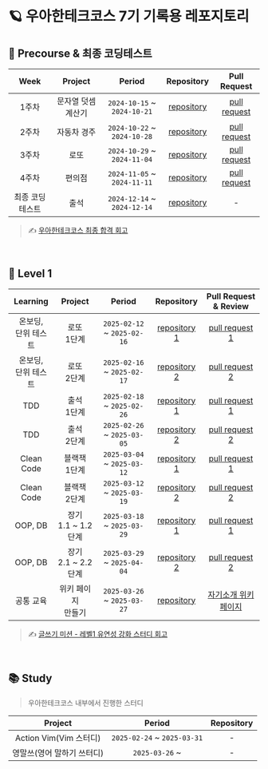 # 🪐 우아한테크코스 7기 기록용 레포지토리

## 🚀 Precourse & 최종 코딩테스트

|   Week   |  Project   |           Period            |                              Repository                               |                                    Pull Request                                     |
|:--------:|:----------:|:---------------------------:|:---------------------------------------------------------------------:|:-----------------------------------------------------------------------------------:|
|   1주차    | 문자열 덧셈 계산기 | `2024-10-15` ~ `2024-10-21` |  [repository](https://github.com/dye0p/java-calculator-7/tree/dye0p)  | [pull request](https://github.com/woowacourse-precourse/java-calculator-7/pull/553) |
|   2주차    |   자동차 경주   | `2024-10-22` ~` 2024-10-28` |  [repository](https://github.com/dye0p/java-racingcar-7/tree/dye0p)   | [pull request](https://github.com/woowacourse-precourse/java-racingcar-7/pull/205)  |
|   3주차    |     로또     | `2024-10-29` ~ `2024-11-04` |    [repository](https://github.com/dye0p/java-lotto-7/tree/dye0p)     |   [pull request](https://github.com/woowacourse-precourse/java-lotto-7/pull/198)    |
|   4주차    |    편의점     | `2024-11-05` ~ `2024-11-11` | [repository](https://github.com/dye0p/java-convenience-store-7-dye0p) |   [pull request](https://github.com/dye0p/java-convenience-store-7-dye0p/pull/1)    |
| 최종 코딩테스트 |     출석     | `2024-12-14` ~ `2024-12-14` |    [repository](https://github.com/dye0p/java-attendance-7-dye0p)     |                                          -                                          |

> ✍️ [우아한테크코스 최종 합격 회고](https://ehdduq0455.tistory.com/7)

<br/>

## 🚀 Level 1

|     Learning     |       Project       |           Period            |                             Repository                              |                           Pull Request & Review                           |
|:----------------:|:-------------------:|:---------------------------:|:-------------------------------------------------------------------:|:-------------------------------------------------------------------------:|
| 온보딩, <br> 단위 테스트 |     로또 <br> 1단계     | `2025-02-12` ~ `2025-02-16` |   [repository 1](https://github.com/dye0p/java-lotto/tree/step1)    |   [pull request 1](https://github.com/woowacourse/java-lotto/pull/557)    |
| 온보딩,<br> 단위 테스트  |     로또 <br> 2단계     | `2025-02-16` ~ `2025-02-17` |   [repository 2](https://github.com/dye0p/java-lotto/tree/step2)    |   [pull request 2](https://github.com/woowacourse/java-lotto/pull/660)    |
|       TDD        |     출석 <br> 1단계     | `2025-02-18` ~ `2025-02-26` | [repository 1](https://github.com/dye0p/java-attendance/tree/step1) | [pull request 1](https://github.com/woowacourse/java-attendance/pull/71)  |
|       TDD        |     출석 <br> 2단계     | `2025-02-26` ~ `2025-03-05` | [repository 2](https://github.com/dye0p/java-attendance/tree/step2) | [pull request 2](https://github.com/woowacourse/java-attendance/pull/164) |
|    Clean Code    |    블랙잭 <br> 1단계     | `2025-03-04` ~ `2025-03-12` | [repository 1](https://github.com/dye0p/java-blackjack/tree/step1)  | [pull request 1](https://github.com/woowacourse/java-blackjack/pull/836)  |
|    Clean Code    |    블랙잭 <br> 2단계     | `2025-03-12` ~ `2025-03-19` | [repository 2](https://github.com/dye0p/java-blackjack/tree/step2)  | [pull request 2](https://github.com/woowacourse/java-blackjack/pull/901)  |
|     OOP, DB      | 장기 <br> 1.1 ~ 1.2단계 | `2025-03-18` ~ `2025-03-29` |   [repository 1](https://github.com/dye0p/java-janggi/tree/step1)   |   [pull request 1](https://github.com/woowacourse/java-janggi/pull/23)    |
|     OOP, DB      | 장기 <br> 2.1 ~ 2.2단계 | `2025-03-29` ~ `2025-04-04` |   [repository 2](https://github.com/dye0p/java-janggi/tree/step2)   |   [pull request 2](https://github.com/woowacourse/java-janggi/pull/158)   |
|      공통 교육       |   위키 페이지 <br> 만들기   | `2025-03-26` ~ `2025-03-27` |    [repository](https://github.com/dye0p/web-wiki-introduction)     |       [자기소개 위키 페이지](https://dye0p.github.io/web-wiki-introduction/)       |                       

> ✍️ [글쓰기 미션 - 레벨1 유연성 강화 스터디 회고](https://github.com/dye0p/woowa-writing/blob/main/Level1.md)

<br/>

## 📚 Study

> 우아한테크코스 내부에서 진행한 스터디

|       Project       |           Period            | Repository |
|:-------------------:|:---------------------------:|:----------:|
| Action Vim(Vim 스터디) | `2025-02-24` ~ `2025-03-31` |     -      |
|   영말쓰(영어 말하기 쓰터디)   |       `2025-03-26` ~        |     -      |


